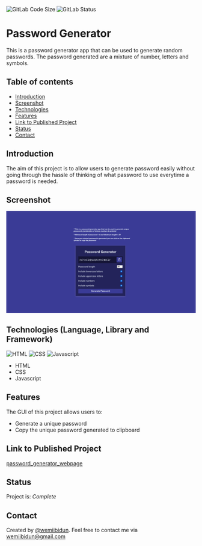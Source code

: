 ![GitLab Code Size](https://img.shields.io/github/languages/code-size/wemiibidun/password_generator)
![GitLab Status](https://flat.badgen.net/github/status/micromatch/micromatch)


# Password Generator
This is a password generator app that can be used to generate random passwords. The password generated are a mixture of number, letters and symbols.


## Table of contents
* [Introduction](#introduction)
* [Screenshot](#screenshot)
* [Technologies](#technologies-language-library-and-framework)
* [Features](#features)
* [Link to Published Project](#link-to-published-portfolio)
* [Status](#status)
* [Contact](#contact)


## Introduction
The aim of this project is to allow users to generate password easily without going through the hassle of thinking of what password to use everytime a password is needed. 

## Screenshot
![Sample image](https://github.com/wemiibidun/password_generator/blob/main/password_generator_screenshot.png)

## Technologies (Language, Library and Framework)
![HTML](https://img.shields.io/badge/HTML-239120?style=for-the-badge&logo=html5&logoColor=white)
![CSS](https://img.shields.io/badge/CSS-239120?&style=for-the-badge&logo=css3&logoColor=white)
![Javascript](https://img.shields.io/badge/Javascript-20232A?style=for-the-badge&logo=javascript&logoColor=61DAFB)

* HTML
* CSS
* Javascript

## Features
The GUI of this project allows users to:
* Generate a unique password
* Copy the unique password generated to clipboard

## Link to Published Project
[password_generator_webpage](https://wemiibidun.github.io/password_generator/)

## Status
Project is: _Complete_

## Contact
Created by [@wemiibidun](https://twitter.com/wemiibidun/). Feel free to contact me via wemiibidun@gmail.com
